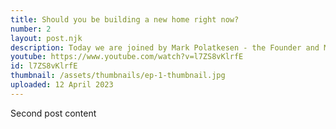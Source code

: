 ```yaml
---
title: Should you be building a new home right now?
number: 2
layout: post.njk
description: Today we are joined by Mark Polatkesen - the Founder and Managing Director of Mortgage Domayne. Mark is one of Australia’s leading finance brokers and has settled over 1.5 billion dollars in loans during his career so far. In this episode, you’ll learn about all-things finance when it comes to new home construction. We cover a range of topics around finance brokers vs going direct to banks, interest rates, inflation, what affects borrowing capacity and ultimately find out whether Mark thinks now is a good time to buy including his top 3 tips to finish off the episode.
youtube: https://www.youtube.com/watch?v=l7ZS8vKlrfE
id: l7ZS8vKlrfE
thumbnail: /assets/thumbnails/ep-1-thumbnail.jpg
uploaded: 12 April 2023
---
```


Second post content